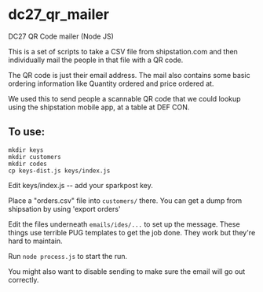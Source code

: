 # dc27_qr_mailer

DC27 QR Code mailer (Node JS)

This is a set of scripts to take a CSV file from shipstation.com 
and then individually mail the people in that file with a QR code.

The QR code is just their email address. The mail also contains
some basic ordering information like Quantity ordered and price
ordered at.

We used this to send people a scannable QR code that we could lookup
using the shipstation mobile app, at a table at DEF CON. 

## To use:

```
mkdir keys
mkdir customers
mkdir codes
cp keys-dist.js keys/index.js
```

Edit keys/index.js -- add your sparkpost key.

Place a "orders.csv" file into `customers/`
there. You can get a dump from shipsation by using 'export orders'

Edit the files underneath `emails/ides/...` to set up the message.
These things use terrible PUG templates to get the job done. They work
but they're hard to maintain.

Run `node process.js` to start the run.

You might also want to disable sending to make sure the email will
go out correctly.
